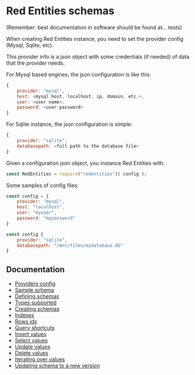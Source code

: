 # Red Entities schemas

(Remember: best documentation in software should be found at... tests)

When creating Red Entities instance, you need to set the provider config (Mysql, Sqlite, etc).

This provider info is a json object with some credentials (if needed) of data that the provider needs.

For Mysql based engines, the json configuration is like this:

```js
{
    provider: "mysql",
    host: <mysql host, localhost, ip, domain, etc.>,
    user: <user name>,
    password: <user password>
}
```

For Sqlite instance, the json configuration is simple:

```js
{
    provider: "sqlite",
    databasepath: <full path to the database file>
}
```

Given a configuration json object, you instance Red Entities with:

```js
const RedEntities = require("redentities")( config );
```

Some samples of config files:

```js
const config = {
    provider: "mysql",
    host: "localhost",
    user: "myuser",
    password: "mypassword"
}
```

```js
const config {
    provider: "sqlite",
    databasepath: "/mnt/files/mydatabase.db"
}
```

## Documentation
- [Providers config](/docs/providers.md)
- [Sample schema](/docs/sampleschema.md)
- [Defining schemas](/docs/schemas.md)
- [Types supported](/docs/types.md)
- [Creating schemas](/docs/schemascreation.md)
- [Indexes](/docs/indexes.md)
- [Rows ids](/docs/ids.md)
- [Query shortcuts](/docs/queryshortcuts.md)
- [Insert values](/docs/insert.md)
- [Select values](/docs/select.md)
- [Update values](/docs/update.md)
- [Delete values](/docs/delete.md)
- [Iterating over values](/docs/iterating.md)
- [Updating schema to a new version](/docs/updatingschemasversion.md)
